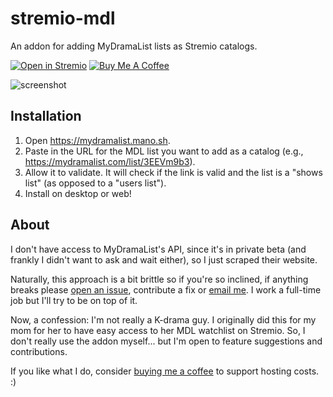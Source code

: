 # stremio-mdl

An addon for adding MyDramaList lists as Stremio catalogs.

[![Open in Stremio](https://img.shields.io/badge/Open%20in-Stremio-FF3D00?logo=stremio)](https://mydramalist.mano.sh)
[![Buy Me A Coffee](https://img.shields.io/badge/Buy%20Me%20A-Coffee-FFEE00?logo=buy-me-a-coffee)](https://buymeacoffee.com/aquelemiguel)

![screenshot](./public/screenshots/example.png)

## Installation

1. Open https://mydramalist.mano.sh.
2. Paste in the URL for the MDL list you want to add as a catalog (e.g., https://mydramalist.com/list/3EEVm9b3).
3. Allow it to validate. It will check if the link is valid and the list is a "shows list" (as opposed to a "users list").
4. Install on desktop or web!

## About

I don't have access to MyDramaList's API, since it's in private beta (and frankly I didn't want to ask and wait either), so I just scraped their website.

Naturally, this approach is a bit brittle so if you're so inclined, if anything breaks please [open an issue](https://github.com/aquelemiguel/stremio-mdl/issues/new), contribute a fix or [email me](mailto:aquelemiguel@gmail.com). I work a full-time job but I'll try to be on top of it.

Now, a confession: I'm not really a K-drama guy. I originally did this for my mom for her to have easy access to her MDL watchlist on Stremio. So, I don't really use the addon myself... but I'm open to feature suggestions and contributions.

If you like what I do, consider [buying me a coffee](https://buymeacoffee.com/aquelemiguel) to support hosting costs. :)
